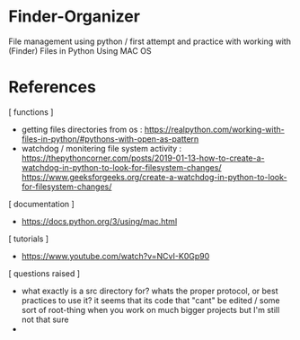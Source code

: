 # Finder-Organizer
File management using python / first attempt and practice with working with (Finder) Files in Python 
Using MAC OS

# References
[ functions ]
  * getting files directories from os :
    https://realpython.com/working-with-files-in-python/#pythons-with-open-as-pattern
  * watchdog / monitering file system activity :
    https://thepythoncorner.com/posts/2019-01-13-how-to-create-a-watchdog-in-python-to-look-for-filesystem-changes/
    https://www.geeksforgeeks.org/create-a-watchdog-in-python-to-look-for-filesystem-changes/

[ documentation ] 
  * https://docs.python.org/3/using/mac.html

[ tutorials ]
 * https://www.youtube.com/watch?v=NCvI-K0Gp90

[ questions raised ] 
  * what exactly is a src directory for? whats the proper protocol, or best practices to use it?
    it seems that its code that "cant" be edited / some sort of root-thing when you work
    on much bigger projects but I'm still not that sure
  * 
